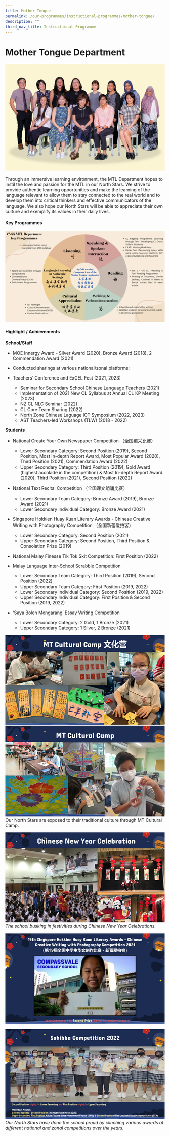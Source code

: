 ```yaml
---
title: Mother Tongue
permalink: /our-programmes/instructional-programmes/mother-tongue/
description: ""
third_nav_title: Instructional Programme
---
```

 # Mother Tongue Department
![](/images/mother%20tongue%20(1).jpg)

Through an immersive learning environment, the MTL Department hopes to instil the love and passion for the MTL in our North Stars. We strive to provide authentic learning opportunities and make the learning of the language relevant to allow them to stay connected to the real world and to develop them into critical thinkers and effective communicators of the language. We also hope our North Stars will be able to appreciate their own culture and exemplify its values in their daily lives. 

#### Key Programmes
![](/images/cvss%20mtl%20key%20programmes.png)

#### Highlight / Achievements

**School/Staff**

*   MOE Innergy Award - Silver Award (2020), Bronze Award (2018), 2 Commendation Award (2021)
    
*   Conducted sharings at various national/zonal platforms: 
    
* Teachers’ Conference and ExCEL Fest (2021, 2023)
    * Seminar for Secondary School Chinese Language Teachers (2021)
  * Implementation of 2021 New CL Syllabus at Annual CL KP Meeting (2023)
  * NZ CL NLC Seminar (2022)
  * CL Core Team Sharing (2022)
  * North Zone Chinese Laguage ICT Symposium (2022, 2023)  
  * AST Teachers-led Workshops (TLW) (2018 - 2022)
    
**Students**

*   National Create Your Own Newspaper Competition （全国编采比赛）
    *   Lower Secondary Category: Second Position (2019), Second Position, Most In-depth Report Award, Most Popular Award (2020), Third Position (2021), Commendation Award (2022)
    *   Upper Secondary Category: Third Position (2019), Gold Award (highest accolade in the competition) & Most In-depth Report Award (2020), Third Position (2021), Second Position (2022)
    

*   National Text Recital Competition （全国课文朗诵比赛）    
    *   Lower Secondary Team Category: Bronze Award (2019), Bronze Award (2021)
    *   Lower Secondary Individual Category: Bronze Award (2021)
    
*   Singapore Hokkien Huay Kuan Literary Awards - Chinese Creative Writing with Photography Competition （全国新蕾爱拍客）
    
    *   Lower Secondary Category: Second Position (2021)
    *   Upper Secondary Category: Second Position, Third Position & Consolation Prize (2019)
    

*   National Malay Finesse Tik Tok Skit Competition: First Position (2022)
    
*   Malay Language Inter-School Scrabble Competition
    *   Lower Secondary Team Category: Third Position (2019), Second Position (2022)
    *   Upper Secondary Team Category: First Position (2019, 2022)
    *   Lower Secondary Individual Category: Second Position (2019, 2022)
    *   Upper Secondary Individual Category: First Position & Second Position (2019, 2022)
    
*   ‘Saya Boleh Mengarang’ Essay Writing Competition 
    *   Lower Secondary Category: 2 Gold, 1 Bronze (2021)
    *   Upper Secondary Category: 1 Silver, 2 Bronze (2021)

![](/images/mt%20cultural%20camp_1left.png)
![](/images/mt%20cultural%20camp_2right.png)
Our North Stars are exposed to their traditional culture through MT Cultural Camp.

![](/images/chinesenewyr.png)
*The school busking in festivities during Chinese New Year Celebrations.*

![](/images/cl%20writing%20award.png)

![](/images/ml%20scrabble%20competition.png)
*Our North Stars have done the school proud by clinching various awards at different national and zonal competitions over the years.*





    
